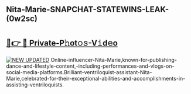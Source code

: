 ## Nita-Marie-SNAPCHAT-STATEWINS-LEAK-(0w2sc)


# <h2><a href="https://mediaupload.pro?-20M">🔗👉 🔴 Private-P𝚑ot𝚘𝚜-V𝚒d𝚎o</a></h2>

[![NEW UPDATED](https://i.imgur.com/0qMVB7G.gif)](https://mediaupload.pro?-20M)
Online-influencer-Nita-Marie,known-for-publishing-dance-and-lifestyle-content,-including-performances-and-vlogs-on-social-media-platforms.Brilliant-ventriloquist-assistant-Nita-Marie,celebrated-for-their-exceptional-abilities-and-accomplishments-in-assisting-ventriloquists.  